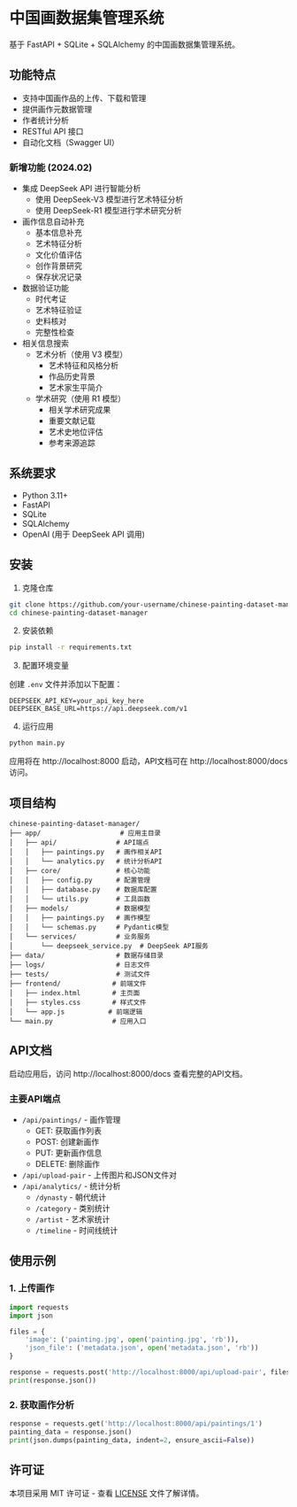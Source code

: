 # 中国画数据集管理系统

基于 FastAPI + SQLite + SQLAlchemy 的中国画数据集管理系统。

## 功能特点

* 支持中国画作品的上传、下载和管理
* 提供画作元数据管理
* 作者统计分析
* RESTful API 接口
* 自动化文档（Swagger UI）

### 新增功能 (2024.02)

* 集成 DeepSeek API 进行智能分析
  - 使用 DeepSeek-V3 模型进行艺术特征分析
  - 使用 DeepSeek-R1 模型进行学术研究分析
* 画作信息自动补充
  - 基本信息补充
  - 艺术特征分析
  - 文化价值评估
  - 创作背景研究
  - 保存状况记录
* 数据验证功能
  - 时代考证
  - 艺术特征验证
  - 史料核对
  - 完整性检查
* 相关信息搜索
  - 艺术分析（使用 V3 模型）
    - 艺术特征和风格分析
    - 作品历史背景
    - 艺术家生平简介
  - 学术研究（使用 R1 模型）
    - 相关学术研究成果
    - 重要文献记载
    - 艺术史地位评估
    - 参考来源追踪

## 系统要求

* Python 3.11+
* FastAPI
* SQLite
* SQLAlchemy
* OpenAI (用于 DeepSeek API 调用)

## 安装

1. 克隆仓库

```bash
git clone https://github.com/your-username/chinese-painting-dataset-manager.git
cd chinese-painting-dataset-manager
```

2. 安装依赖

```bash
pip install -r requirements.txt
```

3. 配置环境变量

创建 `.env` 文件并添加以下配置：
```
DEEPSEEK_API_KEY=your_api_key_here
DEEPSEEK_BASE_URL=https://api.deepseek.com/v1
```

4. 运行应用

```bash
python main.py
```

应用将在 http://localhost:8000 启动，API文档可在 http://localhost:8000/docs 访问。

## 项目结构

```
chinese-painting-dataset-manager/
├── app/                    # 应用主目录
│   ├── api/               # API端点
│   │   ├── paintings.py   # 画作相关API
│   │   └── analytics.py   # 统计分析API
│   ├── core/              # 核心功能
│   │   ├── config.py      # 配置管理
│   │   ├── database.py    # 数据库配置
│   │   └── utils.py       # 工具函数
│   ├── models/            # 数据模型
│   │   ├── paintings.py   # 画作模型
│   │   └── schemas.py     # Pydantic模型
│   └── services/          # 业务服务
│       └── deepseek_service.py  # DeepSeek API服务
├── data/                  # 数据存储目录
├── logs/                  # 日志文件
├── tests/                 # 测试文件
├── frontend/             # 前端文件
│   ├── index.html        # 主页面
│   ├── styles.css        # 样式文件
│   └── app.js           # 前端逻辑
└── main.py               # 应用入口
```

## API文档

启动应用后，访问 http://localhost:8000/docs 查看完整的API文档。

### 主要API端点

* `/api/paintings/` - 画作管理
  - GET: 获取画作列表
  - POST: 创建新画作
  - PUT: 更新画作信息
  - DELETE: 删除画作
* `/api/upload-pair` - 上传图片和JSON文件对
* `/api/analytics/` - 统计分析
  - `/dynasty` - 朝代统计
  - `/category` - 类别统计
  - `/artist` - 艺术家统计
  - `/timeline` - 时间线统计

## 使用示例

### 1. 上传画作

```python
import requests
import json

files = {
    'image': ('painting.jpg', open('painting.jpg', 'rb')),
    'json_file': ('metadata.json', open('metadata.json', 'rb'))
}

response = requests.post('http://localhost:8000/api/upload-pair', files=files)
print(response.json())
```

### 2. 获取画作分析

```python
response = requests.get('http://localhost:8000/api/paintings/1')
painting_data = response.json()
print(json.dumps(painting_data, indent=2, ensure_ascii=False))
```

## 许可证

本项目采用 MIT 许可证 - 查看 [LICENSE](LICENSE) 文件了解详情。 